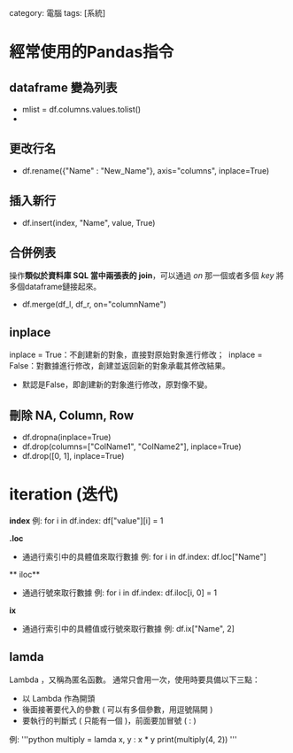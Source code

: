 category: 電腦
tags: [系統]

# 經常使用的Pandas指令

## dataframe 變為列表

- mlist = df.columns.values.tolist()
- 
## 更改行名

-  df.rename({"Name" : "New_Name"}, axis="columns", inplace=True)

## 插入新行

- df.insert(index, "Name", value, True)

## 合併例表

操作**類似於資料庫 SQL 當中兩張表的 join**，可以通過 *on* 那一個或者多個 *key* 將多個dataframe鏈接起來。

- df.merge(df_l, df_r, on="columnName")

## inplace

  inplace = True：不創建新的對象，直接對原始對象進行修改；
 ​ inplace = False：對數據進行修改，創建並返回新的對象承載其修改結果。
  - 默認是False，即創建新的對象進行修改，原對像不變。


## 刪除 NA, Column, Row

- df.dropna(inplace=True)
- df.drop(columns=["ColName1", "ColName2"], inplace=True)
- df.drop([0, 1], inplace=True)


# iteration (迭代)

**index**
   例:
   for i in df.index:
       df["value"][i] = 1

**.loc** 
 - 通過行索引中的具體值來取行數據 
    例: 
    for i in df.index:
         df.loc["Name"]

** iloc**
 - 通過行號來取行數據
    例: 
    for i in df.index:
        df.iloc[i, 0] = 1
 
**ix**
 - 通過行索引中的具體值或行號來取行數據
    例: df.ix["Name", 2]


## lamda

Lambda ，又稱為匿名函數。 通常只會用一次，使用時要具備以下三點：

  - 以 Lambda 作為開頭
  - 後面接著要代入的參數 ( 可以有多個參數，用逗號隔開 )
  - 要執行的判斷式 ( 只能有一個 )，前面要加冒號 ( : )
  
  例:
  '''python
     multiply = lamda x, y : x * y
     print(multiply(4, 2))
  '''


